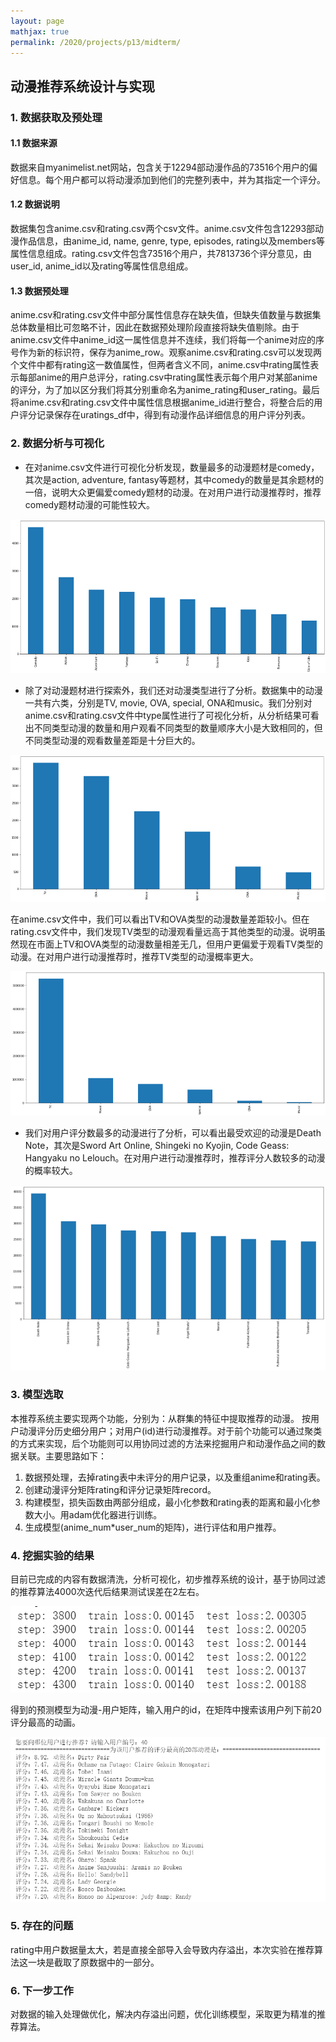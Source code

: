 ```yaml
---
layout: page
mathjax: true
permalink: /2020/projects/p13/midterm/
---
```


## 动漫推荐系统设计与实现

### 1. 数据获取及预处理

#### 1.1 数据来源

数据来自myanimelist.net网站，包含关于12294部动漫作品的73516个用户的偏好信息。每个用户都可以将动漫添加到他们的完整列表中，并为其指定一个评分。

#### 1.2 数据说明

数据集包含anime.csv和rating.csv两个csv文件。anime.csv文件包含12293部动漫作品信息，由anime_id, name, genre, type, episodes, rating以及members等属性信息组成。rating.csv文件包含73516个用户，共7813736个评分意见，由user_id, anime_id以及rating等属性信息组成。

#### 1.3 数据预处理

anime.csv和rating.csv文件中部分属性信息存在缺失值，但缺失值数量与数据集总体数量相比可忽略不计，因此在数据预处理阶段直接将缺失值剔除。由于anime.csv文件中anime_id这一属性信息并不连续，我们将每一个anime对应的序号作为新的标识符，保存为anime_row。观察anime.csv和rating.csv可以发现两个文件中都有rating这一数值属性，但两者含义不同，anime.csv中rating属性表示每部anime的用户总评分，rating.csv中rating属性表示每个用户对某部anime的评分，为了加以区分我们将其分别重命名为anime_rating和user_rating。最后将anime.csv和rating.csv文件中属性信息根据anime_id进行整合，将整合后的用户评分记录保存在uratings_df中，得到有动漫作品详细信息的用户评分列表。

### 2. 数据分析与可视化

* 在对anime.csv文件进行可视化分析发现，数量最多的动漫题材是comedy，其次是action, adventure, fantasy等题材，其中comedy的数量是其余题材的一倍，说明大众更偏爱comedy题材的动漫。在对用户进行动漫推荐时，推荐comedy题材动漫的可能性较大。

![](images-mid/1.png)

* 除了对动漫题材进行探索外，我们还对动漫类型进行了分析。数据集中的动漫一共有六类，分别是TV, movie, OVA, special, ONA和music。我们分别对anime.csv和rating.csv文件中type属性进行了可视化分析，从分析结果可看出不同类型动漫的数量和用户观看不同类型的数量顺序大小是大致相同的，但不同类型动漫的观看数量差距是十分巨大的。

![](images-mid/2.png)

在anime.csv文件中，我们可以看出TV和OVA类型的动漫数量差距较小。但在rating.csv文件中，我们发现TV类型的动漫观看量远高于其他类型的动漫。说明虽然现在市面上TV和OVA类型的动漫数量相差无几，但用户更偏爱于观看TV类型的动漫。在对用户进行动漫推荐时，推荐TV类型的动漫概率更大。

![](images-mid/3.png)


* 我们对用户评分数最多的动漫进行了分析，可以看出最受欢迎的动漫是Death Note，其次是Sword Art Online, Shingeki no Kyojin, Code Geass: Hangyaku no Lelouch。在对用户进行动漫推荐时，推荐评分人数较多的动漫的概率较大。

![](images-mid/4.png)

### 3. 模型选取

本推荐系统主要实现两个功能，分别为：从群集的特征中提取推荐的动漫。 按用户动漫评分历史细分用户；对用户(id)进行动漫推荐。对于前个功能可以通过聚类的方式来实现，后个功能则可以用协同过滤的方法来挖掘用户和动漫作品之间的数据关联。主要思路如下：

1. 数据预处理，去掉rating表中未评分的用户记录，以及重组anime和rating表。
2. 创建动漫评分矩阵rating和评分记录矩阵record。
3. 构建模型，损失函数由两部分组成，最小化参数和rating表的距离和最小化参数大小。用adam优化器进行训练。
4. 生成模型(anime_num*user_num的矩阵)，进行评估和用户推荐。

### 4. 挖掘实验的结果

目前已完成的内容有数据清洗，分析可视化，初步推荐系统的设计，基于协同过滤的推荐算法4000次迭代后结果测试误差在2左右。

![](images-mid/5.png)

得到的预测模型为动漫-用户矩阵，输入用户的id，在矩阵中搜索该用户列下前20评分最高的动画。

![](images-mid/6.png)

### 5. 存在的问题

rating中用户数据量太大，若是直接全部导入会导致内存溢出，本次实验在推荐算法这一块是截取了原数据中的一部分。

### 6. 下一步工作

对数据的输入处理做优化，解决内存溢出问题，优化训练模型，采取更为精准的推荐算法。
